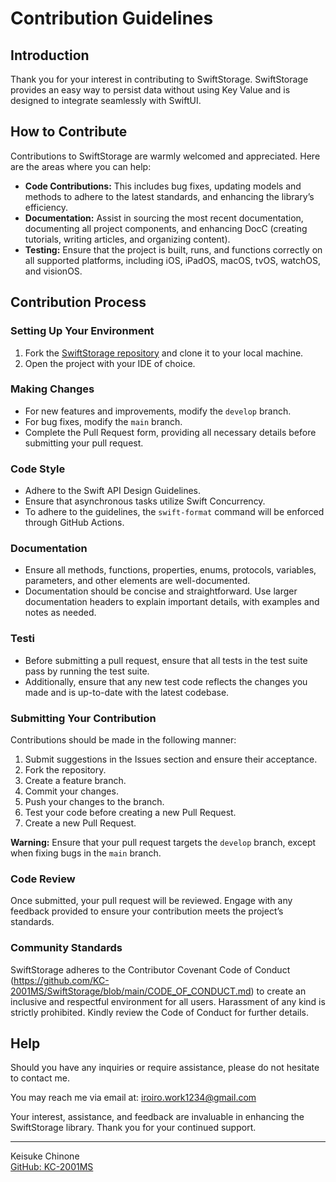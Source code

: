 # Contribution Guidelines

## Introduction

Thank you for your interest in contributing to SwiftStorage. SwiftStorage provides an easy way to persist data without using Key Value and is designed to integrate seamlessly with SwiftUI.

## How to Contribute

Contributions to SwiftStorage are warmly welcomed and appreciated. Here are the areas where you can help:

- **Code Contributions:** This includes bug fixes, updating models and methods to adhere to the latest standards, and enhancing the library’s efficiency.
- **Documentation:** Assist in sourcing the most recent documentation, documenting all project components, and enhancing DocC (creating tutorials, writing articles, and organizing content).
- **Testing:** Ensure that the project is built, runs, and functions correctly on all supported platforms, including iOS, iPadOS, macOS, tvOS, watchOS, and visionOS.

## Contribution Process

### Setting Up Your Environment

1. Fork the [SwiftStorage repository](https://github.com/KC-2001MS/SwiftStorage) and clone it to your local machine.
2. Open the project with your IDE of choice.

### Making Changes

- For new features and improvements, modify the `develop` branch.
- For bug fixes, modify the `main` branch.
- Complete the Pull Request form, providing all necessary details before submitting your pull request.

### Code Style

- Adhere to the Swift API Design Guidelines.
- Ensure that asynchronous tasks utilize Swift Concurrency.
- To adhere to the guidelines, the `swift-format` command will be enforced through GitHub Actions.

### Documentation

- Ensure all methods, functions, properties, enums, protocols, variables, parameters, and other elements are well-documented.
- Documentation should be concise and straightforward. Use larger documentation headers to explain important details, with examples and notes as needed.

### Testi

- Before submitting a pull request, ensure that all tests in the test suite pass by running the test suite.
- Additionally, ensure that any new test code reflects the changes you made and is up-to-date with the latest codebase.

### Submitting Your Contribution
Contributions should be made in the following manner:
1. Submit suggestions in the Issues section and ensure their acceptance.
2. Fork the repository.
3. Create a feature branch.
4. Commit your changes.
5. Push your changes to the branch.
6. Test your code before creating a new Pull Request.
7. Create a new Pull Request.

**Warning:** Ensure that your pull request targets the `develop` branch, except when fixing bugs in the `main` branch.


### Code Review

Once submitted, your pull request will be reviewed. Engage with any feedback provided to ensure your contribution meets the project’s standards.

### Community Standards

SwiftStorage adheres to the Contributor Covenant Code of Conduct (https://github.com/KC-2001MS/SwiftStorage/blob/main/CODE_OF_CONDUCT.md) to create an inclusive and respectful environment for all users. Harassment of any kind is strictly prohibited. Kindly review the Code of Conduct for further details.

## Help

Should you have any inquiries or require assistance, please do not hesitate to contact me.

You may reach me via email at: iroiro.work1234@gmail.com

Your interest, assistance, and feedback are invaluable in enhancing the SwiftStorage library. Thank you for your continued support.

---

Keisuke Chinone  
[GitHub: KC-2001MS](https://github.com/KC-2001MS)
